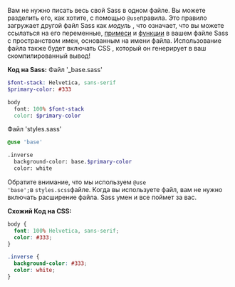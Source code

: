 Вам не нужно писать весь свой Sass в одном файле. Вы можете разделить его, как хотите, с помощью `@use`правила. Это правило загружает другой файл Sass как _модуль_ , что означает, что вы можете ссылаться на его переменные, [примеси](https://sass-lang.com/guide#topic-6) и [функции](https://sass-lang.com/documentation/at-rules/function) в вашем файле Sass с пространством имен, основанным на имени файла. Использование файла также будет включать CSS , который он генерирует в ваш скомпилированный вывод!

**Код на Sass:**
Файл '_base.sass'
```scss
$font-stack: Helvetica, sans-serif
$primary-color: #333

body
  font: 100% $font-stack
  color: $primary-color
```
Файл 'styles.sass'
```scss
@use 'base'

.inverse
  background-color: base.$primary-color
  color: white
```

Обратите внимание, что мы используем `@use 'base';`в `styles.scss`файле. Когда вы используете файл, вам не нужно включать расширение файла. Sass умен и все поймет за вас.

**Схожий Код на CSS:**
```css
body {
  font: 100% Helvetica, sans-serif;
  color: #333;
}

.inverse {
  background-color: #333;
  color: white;
}
```
